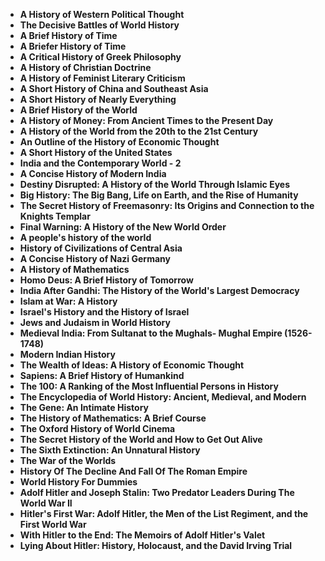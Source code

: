 <ul>
<li><b><a target="_blank" href="https://github.com/manjunath5496/History-Books/blob/master/ht(1).pdf" style="text-decoration:none;">A History of Western Political Thought</a></b></li>
                                <li><b><a target="_blank" href="https://github.com/manjunath5496/History-Books/blob/master/ht(2).pdf" style="text-decoration:none;">The Decisive Battles of World History</a></b></li>
                                <li><b><a target="_blank" href="https://github.com/manjunath5496/History-Books/blob/master/ht(3).pdf" style="text-decoration:none;">A Brief History of Time</a></b></li>
 <li><b><a target="_blank" href="https://github.com/manjunath5496/History-Books/blob/master/ht(4).pdf" style="text-decoration:none;">A Briefer History of Time </a></b></li>                              
<li><b><a target="_blank" href="https://github.com/manjunath5496/History-Books/blob/master/ht(5).pdf" style="text-decoration:none;">A Critical History of Greek Philosophy </a></b></li>
<li><b><a target="_blank" href="https://github.com/manjunath5496/History-Books/blob/master/ht(6).pdf" style="text-decoration:none;">A History of Christian Doctrine</a></b></li>
                                <li><b><a target="_blank" href="https://github.com/manjunath5496/History-Books/blob/master/ht(7).pdf" style="text-decoration:none;">A History of Feminist Literary Criticism</a></b></li>
  
<li><b><a target="_blank" href="https://github.com/manjunath5496/History-Books/blob/master/ht(8).pdf" style="text-decoration:none;">A Short History of China and Southeast Asia</a></b></li>
                                <li><b><a target="_blank" href="https://github.com/manjunath5496/History-Books/blob/master/ht(9).pdf" style="text-decoration:none;">A Short History of Nearly Everything</a></b></li>
                                
 <li><b><a target="_blank" href="https://github.com/manjunath5496/History-Books/blob/master/ht(10).pdf" style="text-decoration:none;">A Brief History of the World</a></b></li>
 <li><b><a target="_blank" href="https://github.com/manjunath5496/History-Books/blob/master/ht(11).pdf" style="text-decoration:none;">A History of Money: From Ancient Times to the Present Day </a></b></li>                              
<li><b><a target="_blank" href="https://github.com/manjunath5496/History-Books/blob/master/ht(12).pdf" style="text-decoration:none;">A History of the World from the 20th to the 21st Century</a></b></li>
<li><b><a target="_blank" href="https://github.com/manjunath5496/History-Books/blob/master/ht(13).pdf" style="text-decoration:none;">An Outline of the History of Economic Thought </a></b></li>
                                <li><b><a target="_blank" href="https://github.com/manjunath5496/History-Books/blob/master/ht(14).pdf" style="text-decoration:none;">A Short History of the United States</a></b></li>  
  
<li><b><a target="_blank" href="https://github.com/manjunath5496/History-Books/blob/master/ht(15).pdf" style="text-decoration:none;">India and the Contemporary World - 2 </a></b></li>

<li><b><a target="_blank" href="https://github.com/manjunath5496/History-Books/blob/master/ht(16).pdf" style="text-decoration:none;"> A Concise History of Modern India</a></b></li>

<li><b><a target="_blank" href="https://github.com/manjunath5496/History-Books/blob/master/ht(17).pdf" style="text-decoration:none;">Destiny Disrupted: A History of the World Through Islamic Eyes </a></b></li>
                                <li><b><a target="_blank" href="https://github.com/manjunath5496/History-Books/blob/master/ht(18).pdf" style="text-decoration:none;">Big History: The Big Bang, Life on Earth, and the Rise of Humanity</a></b></li>  
  
<li><b><a target="_blank" href="https://github.com/manjunath5496/History-Books/blob/master/ht(19).pdf" style="text-decoration:none;">The Secret History of Freemasonry: Its Origins and Connection to the Knights Templar</a></b></li>

<li><b><a target="_blank" href="https://github.com/manjunath5496/History-Books/blob/master/ht(20).pdf" style="text-decoration:none;">  Final Warning: A History of the New World Order</a></b></li>

  <li><b><a target="_blank" href="https://github.com/manjunath5496/History-Books/blob/master/ht(21).pdf" style="text-decoration:none;">A people's history of the world </a></b></li> 

  <li><b><a target="_blank" href="https://github.com/manjunath5496/History-Books/blob/master/ht(22).pdf" style="text-decoration:none;">History of Civilizations of Central Asia </a></b></li> 

<li><b><a target="_blank" href="https://github.com/manjunath5496/History-Books/blob/master/ht(23).pdf" style="text-decoration:none;"> A Concise History of Nazi Germany</a></b></li>

<li><b><a target="_blank" href="https://github.com/manjunath5496/History-Books/blob/master/ht(24).pdf" style="text-decoration:none;">A History of Mathematics </a></b></li>
                                <li><b><a target="_blank" href="https://github.com/manjunath5496/History-Books/blob/master/ht(25).pdf" style="text-decoration:none;">Homo Deus: A Brief History of Tomorrow</a></b></li>  
  
<li><b><a target="_blank" href="https://github.com/manjunath5496/History-Books/blob/master/ht(26).pdf" style="text-decoration:none;">India After Gandhi: The History of the World's Largest Democracy</a></b></li>

<li><b><a target="_blank" href="https://github.com/manjunath5496/History-Books/blob/master/ht(27).pdf" style="text-decoration:none;">  Islam at War: A History</a></b></li>

  <li><b><a target="_blank" href="https://github.com/manjunath5496/History-Books/blob/master/ht(28).pdf" style="text-decoration:none;">Israel's History and the History of Israel  </a></b></li> 

  <li><b><a target="_blank" href="https://github.com/manjunath5496/History-Books/blob/master/ht(29).pdf" style="text-decoration:none;">Jews and Judaism in World History </a></b></li> 


  <li><b><a target="_blank" href="https://github.com/manjunath5496/History-Books/blob/master/ht(30).pdf" style="text-decoration:none;">Medieval India: From Sultanat to the Mughals- Mughal Empire (1526-1748) </a></b></li> 



<li><b><a target="_blank" href="https://github.com/manjunath5496/History-Books/blob/master/ht(31).pdf" style="text-decoration:none;">Modern Indian History</a></b></li>
                                <li><b><a target="_blank" href="https://github.com/manjunath5496/History-Books/blob/master/ht(32).pdf" style="text-decoration:none;">The Wealth of Ideas: A History of Economic Thought</a></b></li>
                                <li><b><a target="_blank" href="https://github.com/manjunath5496/History-Books/blob/master/ht(33).pdf" style="text-decoration:none;">Sapiens: A Brief History of Humankind</a></b></li>
 <li><b><a target="_blank" href="https://github.com/manjunath5496/History-Books/blob/master/ht(34).pdf" style="text-decoration:none;">The 100: A Ranking of the Most Influential Persons in History </a></b></li>                              
<li><b><a target="_blank" href="https://github.com/manjunath5496/History-Books/blob/master/ht(35).pdf" style="text-decoration:none;">The Encyclopedia of World History: Ancient, Medieval, and Modern </a></b></li>
<li><b><a target="_blank" href="https://github.com/manjunath5496/History-Books/blob/master/ht(36).pdf" style="text-decoration:none;">The Gene: An Intimate History </a></b></li>
                                <li><b><a target="_blank" href="https://github.com/manjunath5496/History-Books/blob/master/ht(37).pdf" style="text-decoration:none;">The History of Mathematics: A Brief Course</a></b></li>
  
<li><b><a target="_blank" href="https://github.com/manjunath5496/History-Books/blob/master/ht(38).pdf" style="text-decoration:none;">The Oxford History of World Cinema</a></b></li>
                                <li><b><a target="_blank" href="https://github.com/manjunath5496/History-Books/blob/master/ht(39).pdf" style="text-decoration:none;">The Secret History of the World and How to Get Out Alive</a></b></li>
                                
 <li><b><a target="_blank" href="https://github.com/manjunath5496/History-Books/blob/master/ht(40).pdf" style="text-decoration:none;">The Sixth Extinction: An Unnatural History</a></b></li>
 <li><b><a target="_blank" href="https://github.com/manjunath5496/History-Books/blob/master/ht(41).pdf" style="text-decoration:none;">The War of the Worlds </a></b></li>                              
<li><b><a target="_blank" href="https://github.com/manjunath5496/History-Books/blob/master/ht(42).pdf" style="text-decoration:none;">History Of The Decline And Fall Of The Roman Empire</a></b></li>
<li><b><a target="_blank" href="https://github.com/manjunath5496/History-Books/blob/master/ht(43).pdf" style="text-decoration:none;">World History For Dummies</a></b></li>
                                <li><b><a target="_blank" href="https://github.com/manjunath5496/History-Books/blob/master/ht(44).pdf" style="text-decoration:none;">Adolf Hitler and Joseph Stalin: Two Predator Leaders During The World War II</a></b></li>  
  
<li><b><a target="_blank" href="https://github.com/manjunath5496/History-Books/blob/master/ht(45).pdf" style="text-decoration:none;">Hitler's First War: Adolf Hitler, the Men of the List Regiment, and the First World War </a></b></li>

<li><b><a target="_blank" href="https://github.com/manjunath5496/History-Books/blob/master/ht(46).pdf" style="text-decoration:none;"> With Hitler to the End: The Memoirs of Adolf Hitler's Valet</a></b></li>

<li><b><a target="_blank" href="https://github.com/manjunath5496/History-Books/blob/master/ht(47).pdf" style="text-decoration:none;">Lying About Hitler: History, Holocaust, and the David Irving Trial </a></b></li>









                          
</ul>
